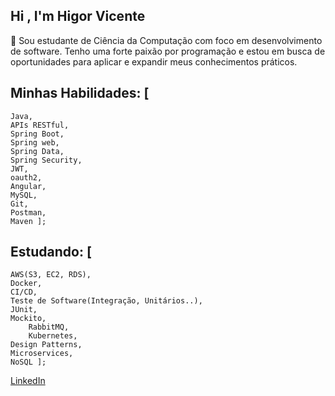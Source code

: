 ## Hi , I'm Higor Vicente

👋 Sou estudante de Ciência da Computação com foco em desenvolvimento de software. Tenho uma forte paixão por programação e estou em busca de oportunidades para aplicar e expandir meus conhecimentos práticos.

## Minhas Habilidades: [
	Java,
	APIs RESTful,
	Spring Boot,
	Spring web,
	Spring Data,
	Spring Security,
	JWT,
	oauth2,
	Angular,
	MySQL,
	Git,
	Postman,
	Maven ];

## Estudando: [
	AWS(S3, EC2, RDS),
	Docker,
	CI/CD,
	Teste de Software(Integração, Unitários..),
	JUnit,
	Mockito,
        RabbitMQ,
        Kubernetes,
	Design Patterns,
	Microservices,
	NoSQL ];
[LinkedIn](www.linkedin.com/in/higor-vicente)
